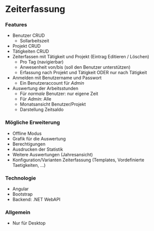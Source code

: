 # Zeiterfassung

### Features
- Benutzer CRUD
  - Sollarbeitszeit
- Projekt CRUD
- Tätigkeiten CRUD
- Zeiterfassen mit Tätigkeit und Projekt (Eintrag Editieren / Löschen)
  - Pro Tag (navigierbar)
  - Anwesenheit von/bis (soll den Benutzer unterstützen)
  - Erfassung nach Projekt und Tätigkeit ODER nur nach Tätigkeit
- Anmelden mit Benutzername und Passwort
  - Ein Benutzeraccount für *Admin*
- Auswertung der Arbeitsstunden
  - Für *normale* Benutzer: nur eigene Zeit
  - Für *Admin*: Alle
  - Monatsansicht Benutzer/Projekt
  - Darstellung Zeitsaldo

### Mögliche Erweiterung
- Offline Modus
- Grafik für die Auswertung
- Berechtigungen
- Ausdrucken der Statistik
- Weitere Auswertungen (Jahresansicht)
- Konfiguration/Varianten Zeiterfassung (Templates, Vordefinierte Taetigkeiten, ...)

### Technologie
- Angular
- Bootstrap
- Backend: .NET WebAPI

### Allgemein
- Nur für Desktop
